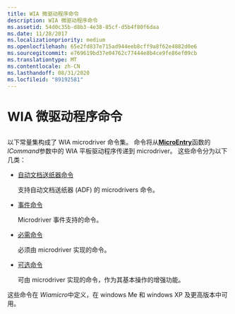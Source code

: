 ```yaml
---
title: WIA 微驱动程序命令
description: WIA 微驱动程序命令
ms.assetid: 54d0c35b-d8b3-4e38-85cf-d5b4f80f6daa
ms.date: 11/28/2017
ms.localizationpriority: medium
ms.openlocfilehash: 65e2fd837e715ad944eeb8cff9a8f62e4882d0e6
ms.sourcegitcommit: e769619bd37e04762c77444e8b4ce9fe86ef09cb
ms.translationtype: MT
ms.contentlocale: zh-CN
ms.lasthandoff: 08/31/2020
ms.locfileid: "89192581"
---
```

# <a name="wia-microdriver-commands"></a>WIA 微驱动程序命令


## <span id="ddk_wia_microdriver_commands_si"></span><span id="DDK_WIA_MICRODRIVER_COMMANDS_SI"></span>


以下常量集构成了 WIA microdriver 命令集。 命令将从[**MicroEntry**](/windows-hardware/drivers/ddi/wiamicro/nf-wiamicro-microentry)函数的*lCommand*参数中的 WIA 平板驱动程序传递到 microdriver。 这些命令分为以下几类：

-   [自动文档送纸器命令](automatic-document-feeder-commands.md)

    支持自动文档送纸器 (ADF) 的 microdrivers 命令。

-   [事件命令](event-commands.md)

    Microdriver 事件支持的命令。

-   [必需命令](required-commands.md)

    必须由 microdriver 实现的命令。

-   [可选命令](optional-commands.md)

    可由 microdriver 实现的命令，作为其基本操作的增强功能。

这些命令在 *Wiamicro*中定义，在 windows Me 和 windows XP 及更高版本中可用。

 

